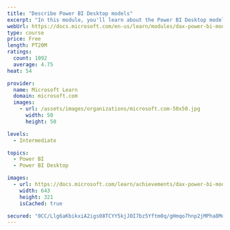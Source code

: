 ```yaml
---
title: "Describe Power BI Desktop models"
excerpt: "In this module, you'll learn about the Power BI Desktop model structure, star schema design basics, analytics queries, and report visual configuration. This module provides a strong foundation on which you can learn to optimize model designs and add model calculations."
webUrl: https://docs.microsoft.com/en-us/learn/modules/dax-power-bi-models/
type: course
price: Free
length: PT20M
ratings:
  count: 1092
  average: 4.75
heat: 54

provider:
  name: Microsoft Learn
  domain: microsoft.com
  images:
    - url: /assets/images/organizations/microsoft.com-50x50.jpg
      width: 50
      height: 50

levels:
  - Intermediate

topics:
  - Power BI
  - Power BI Desktop

images:
  - url: https://docs.microsoft.com/learn/achievements/dax-power-bi-models-social.png
    width: 643
    height: 321
    isCached: true

secured: "0CC/Llg6aKbikxiA2igs08TCYY5kjJ0I7bz5Yftm0q/gHmqo7hnp2jMPha8MoQsnuX0FCsCxMxhI4k+XZJ2UNJMfl/silYDDOQG/g5t6nJVYZFPHBg23nYfcNwqBSWritBkSQI3PtV5mbjtRI3NqAjFFS4AqmOvkdYefZw/+RrTcF4VBfXBtbdsAAflMVl8jQl277gkeKaOovB8YHum+6XMsjkyUkmB2rJ+T6jMD0e3GcgdAhsXBu9bY1d6Tu65ymEF3O9gXyjw5eY7vZstXxQHhMujuEOxTdVk5i88P3aBMhpKdsr2Y2mL7P3NrgeLr7jNlHDipvOsPswBApJufLtmRJuEhsQuzW7T9SKlNG6GppW4tPGoDwlYJ701fzITvdsGRLy2UQyQBI8Y6wE+Eaf8RrqrU5sooU2EMrf+Bjm4=;V/rDoMeye5IIunBfRJ9ziw=="
---
```


